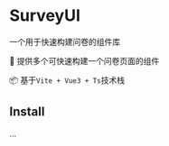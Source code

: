 # SurveyUI

一个用于快速构建问卷的组件库

🔧 提供多个可快速构建一个问卷页面的组件

📦 基于`Vite + Vue3 + Ts`技术栈

## Install

...

<script setup>
import Radio from '../src/radio/Radio.vue'
</script>
